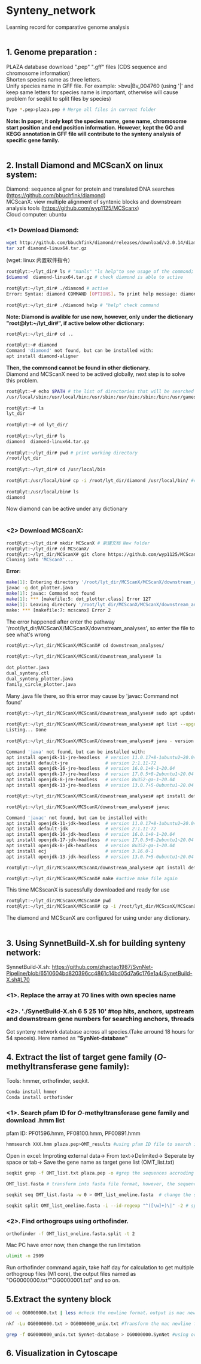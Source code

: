 # Synteny_network
Learning record for comparative genome analysis<br>
<br>
## 1. Genome preparation :  
PLAZA database download ".pep" ".gff" files (CDS sequence and chromosome information)<br>
Shorten species name as three letters. <br>
Unify species name in GFF file. For example: >bvu|Bv_004760 (using '|' and keep same letters for species name is important, otherwise will cause problem for seqkit to split files by species)<br>
```Bash
Type *.pep>plaza.pep # Merge all files in current folder
```
<b>Note: In paper, it only kept the species name, gene name, chromosome start position and end position information. However, kept the GO and KEGG annotation in GFF file will contribute to the synteny analysis of specific gene family. </b><br>
<br>
## 2. Install Diamond and MCScanX on linux system:  
Diamond: sequence aligner for protein and translated DNA searches (https://github.com/bbuchfink/diamond)<br>
MCScanX: view multiple alignment of syntenic blocks and downstream analysis tools (https://github.com/wyp1125/MCScanx)<br>
Cloud computer: ubuntu<br>

### <1> Download Diamond:  
```Bash
wget http://github.com/bbuchfink/diamond/releases/download/v2.0.14/diamond-linux64.tar.gz
tar xzf diamond-linux64.tar.gz
```
(wget: linux 内置软件指令）

```Bash
root@lyt:~/lyt_dir# ls # "manls" "ls help"to see usage of the commond; "cat .xx" to see the content of the file  
$diamond  diamond-linux64.tar.gz # check diamond is able to active
  
root@lyt:~/lyt_dir# ./diamond # active
Error: Syntax: diamond COMMAND [OPTIONS]. To print help message: diamond help # diamond can be used now
  
root@lyt:~/lyt_dir# ./diamond help # "help" check command
```
<b>Note: Diamond is avalible for use now, however, only under the dictionary "root@lyt:~/lyt_dir#", if active below other dictionary:</b>
```Bash
root@lyt:~/lyt_dir# cd ..
  
root@lyt:~# diamond
Command 'diamond' not found, but can be installed with:
apt install diamond-aligner
```
<b>Then, the commond cannot be found in other dictionary.</b>
<br>
Diamond and MCScanX need to be actived globally, next step is to solve this problem.
<br>
```Bash
root@lyt:~# echo $PATH # the list of directories that will be searched for anything that you type on the command line; seperate by ":"
/usr/local/sbin:/usr/local/bin:/usr/sbin:/usr/bin:/sbin:/bin:/usr/games:/usr/local/games:/snap/bin
  
root@lyt:~# ls
lyt_dir
  
root@lyt:~# cd lyt_dir/
  
root@lyt:~/lyt_dir# ls
diamond  diamond-linux64.tar.gz
  
root@lyt:~/lyt_dir# pwd # print working directory
/root/lyt_dir
  
root@lyt:~/lyt_dir# cd /usr/local/bin
  
root@lyt:/usr/local/bin# cp -i /root/lyt_dir/diamond /usr/local/bin/ #copy diamond from "/root/lyt_dir" into "/usr/local/bin/"
  
root@lyt:/usr/local/bin# ls
diamond
```
Now diamond can be active under any dictionary
<br><br>  

### <2> Download MCScanX:  
```bash
root@lyt:~/lyt_dir# mkdir MCScanX # 新建文档 New folder
root@lyt:~/lyt_dir# cd MCScanX/
root@lyt:~/lyt_dir/MCScanX# git clone https://github.com/wyp1125/MCScanX.git #从github下载该软件 from github download
Cloning into 'MCScanX'...
```

  <b>Error:</b>
```bash
make[1]: Entering directory '/root/lyt_dir/MCScanX/MCScanX/downstream_analyses'
javac -g dot_plotter.java
make[1]: javac: Command not found
make[1]: *** [makefile:5: dot_plotter.class] Error 127
make[1]: Leaving directory '/root/lyt_dir/MCScanX/MCScanX/downstream_analyses'
make: *** [makefile:7: mcscanx] Error 2
```
The error happened after enter the pathway '/root/lyt_dir/MCScanX/MCScanX/downstream_analyses', so enter the file to see what's wrong
```bash
root@lyt:~/lyt_dir/MCScanX/MCScanX# cd downstream_analyses/
  
root@lyt:~/lyt_dir/MCScanX/MCScanX/downstream_analyses# ls
  
dot_plotter.java
dual_synteny.ctl
dual_synteny_plotter.java
family_circle_plotter.java
```
Many .java file there, so this error may cause by 'javac: Command not found'
```bash
root@lyt:~/lyt_dir/MCScanX/MCScanX/downstream_analyses# sudo apt update #first try update首先尝试升级
  
root@lyt:~/lyt_dir/MCScanX/MCScanX/downstream_analyses# apt list --upgradable
Listing... Done
  
root@lyt:~/lyt_dir/MCScanX/MCScanX/downstream_analyses# java - version

Command 'java' not found, but can be installed with:
apt install openjdk-11-jre-headless  # version 11.0.17+8-1ubuntu2~20.04, or
apt install default-jre              # version 2:1.11-72
apt install openjdk-16-jre-headless  # version 16.0.1+9-1~20.04
apt install openjdk-17-jre-headless  # version 17.0.5+8-2ubuntu1~20.04
apt install openjdk-8-jre-headless   # version 8u352-ga-1~20.04
apt install openjdk-13-jre-headless  # version 13.0.7+5-0ubuntu1~20.04

root@lyt:~/lyt_dir/MCScanX/MCScanX/downstream_analyses# apt install default-jre # install the java environment

root@lyt:~/lyt_dir/MCScanX/MCScanX/downstream_analyses# javac

Command 'javac' not found, but can be installed with:
apt install openjdk-11-jdk-headless  # version 11.0.17+8-1ubuntu2~20.04, or
apt install default-jdk              # version 2:1.11-72
apt install openjdk-16-jdk-headless  # version 16.0.1+9-1~20.04
apt install openjdk-17-jdk-headless  # version 17.0.5+8-2ubuntu1~20.04
apt install openjdk-8-jdk-headless   # version 8u352-ga-1~20.04
apt install ecj                      # version 3.16.0-1
apt install openjdk-13-jdk-headless  # version 13.0.7+5-0ubuntu1~20.04

root@lyt:~/lyt_dir/MCScanX/MCScanX/downstream_analyses# apt install default-jdk # install java

root@lyt:~/lyt_dir/MCScanX/MCScanX# make #active make file again 
```
This time MCSscanX is sucessfully downloaded and ready for use
  
```bash
root@lyt:~/lyt_dir/MCScanX/MCScanX# pwd
root@lyt:~/lyt_dir/MCScanX/MCScanX# cp -i /root/lyt_dir/MCScanX/MCScanX/MCScanX /usr/local/bin/
```
The diamond and MCScanX are configured for using under any dictionary.
<br><br>

  ## 3. Using SynnetBuild-X.sh for building synteny network:</b><br>
  SynnetBuild-X.sh: https://github.com/zhaotao1987/SynNet-Pipeline/blob/6510604bd820396cc4861c14bd05d7a6c176e1a4/SynetBuild-X.sh#L70 <br>
  ### <1>. Replace the array at 70 lines with own species name<br>
  ### <2>. './SynetBuild-X.sh 6 5 25 10' #top hits, anchors, upstream and downstream gene numbers for searching anchors, threads
  Got synteny network database across all species.(Take arround 18 hours for 54 speceis). 
  Here named as <b>"SynNet-database"</b><br>
  ## 4. Extract the list of target gene family (<i>O</i>-methyltransferase gene family):  
  Tools: hmmer, orthofinder, seqkit. 
  ```bash
  Conda install hmmer
  Conda install orthofinder
  ```
  ### <1>. Search pfam ID for <i>O</i>-methyltransferase gene family and download .hmm list<br>
  pfam ID: PF01596.hmm, PF08100.hmm, PF00891.hmm
  ```bash
  hmmsearch XXX.hmm plaza.pep>OMT_results #using pfam ID file to search in peptide file made in line8
  ```
  Open in excel: Improting external data-> From text->Delimited-> Seperate by space or tab-> Save the gene name as target gene list (OMT_list.txt)
  ```bash
  seqkit grep -f OMT_list.txt plaza.pep -o #grep the sequences accroding to the gene name in OMT_list.txt from plaza.pep file
  
  OMT_list.fasta # transform into fasta file format, however, the sequence for one gene is not list in one line
  
  seqkit seq OMT_list.fasta -w 0 > OMT_list_oneline.fasta  # change the sequence for one gene into one line,otherwise cause problem; -w represent output line width, 0 represent no width
   
  seqkit split OMT_list_oneline.fasta -i --id-regexp "^([\w]+)\|" -2 # split the fasta file according to the species name preparing for orthofinder;'[\w]+)\|' indicate recognizing multiple characters such as alpha,numeric,underscore until "|".
  ```
  ### <2>. Find orthogroups using orthofinder. 
  ```bash
  orthofinder -f OMT_list_oneline.fasta.split -t 2 
  ```
  Mac PC have error now, then change the run limitation
  ```bash
  ulimit -n 2909
  ```
  Run orthofinder command again, take half day for calculation to get multiple orthogroup files (M1 core), the output files named as "OG0000000.txt""OG0000001.txt" and so on.
  
 ## 5.Extract the synteny block 
  ```bash
  od -c OG0000000.txt | less #check the newline format，output is mac newline
  
  nkf -Lu OG0000000.txt > OG0000000_unix.txt #Transform the mac newline format into unix newline format
  
  grep -f OG0000000_unix.txt SynNet-database > OG0000000.SynNet #using orthogroup lists to extract the synteny block in SynNet-database made in Step 3. 
  ```
 ## 6. Visualization in Cytoscape


  
  
  
 
  
  
  
  
